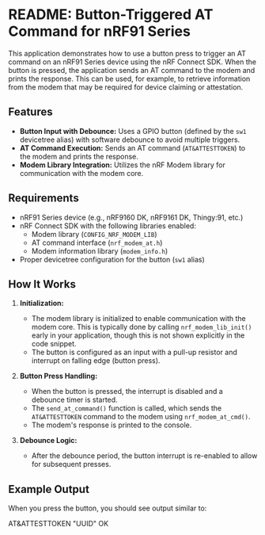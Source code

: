 # README: Button-Triggered AT Command for nRF91 Series

This application demonstrates how to use a button press to trigger an AT command on an nRF91 Series device using the nRF Connect SDK. When the button is pressed, the application sends an AT command to the modem and prints the response. This can be used, for example, to retrieve information from the modem that may be required for device claiming or attestation.

## Features

- **Button Input with Debounce:** Uses a GPIO button (defined by the `sw1` devicetree alias) with software debounce to avoid multiple triggers.
- **AT Command Execution:** Sends an AT command (`AT&ATTESTTOKEN`) to the modem and prints the response.
- **Modem Library Integration:** Utilizes the nRF Modem library for communication with the modem core.

## Requirements

- nRF91 Series device (e.g., nRF9160 DK, nRF9161 DK, Thingy:91, etc.)
- nRF Connect SDK with the following libraries enabled:
  - Modem library (`CONFIG_NRF_MODEM_LIB`)
  - AT command interface (`nrf_modem_at.h`)
  - Modem information library (`modem_info.h`)
- Proper devicetree configuration for the button (`sw1` alias)

## How It Works

1. **Initialization:**
   - The modem library is initialized to enable communication with the modem core. This is typically done by calling `nrf_modem_lib_init()` early in your application, though this is not shown explicitly in the code snippet.  
   - The button is configured as an input with a pull-up resistor and interrupt on falling edge (button press).

2. **Button Press Handling:**
   - When the button is pressed, the interrupt is disabled and a debounce timer is started.
   - The `send_at_command()` function is called, which sends the `AT&ATTESTTOKEN` command to the modem using `nrf_modem_at_cmd()`.
   - The modem's response is printed to the console.

3. **Debounce Logic:**
   - After the debounce period, the button interrupt is re-enabled to allow for subsequent presses.

## Example Output

When you press the button, you should see output similar to:

AT&ATTESTTOKEN
"UUID"
OK
